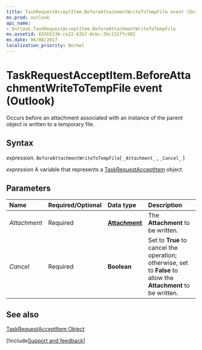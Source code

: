 ```yaml
---
title: TaskRequestAcceptItem.BeforeAttachmentWriteToTempFile event (Outlook)
ms.prod: outlook
api_name:
- Outlook.TaskRequestAcceptItem.BeforeAttachmentWriteToTempFile
ms.assetid: 655b5236-ce22-62b7-0cbc-3bc132ffc992
ms.date: 06/08/2017
localization_priority: Normal
---
```



# TaskRequestAcceptItem.BeforeAttachmentWriteToTempFile event (Outlook)

Occurs before an attachment associated with an instance of the parent object is written to a temporary file.


## Syntax

_expression_. `BeforeAttachmentWriteToTempFile`( `_Attachment_` , `_Cancel_` )

_expression_ A variable that represents a [TaskRequestAcceptItem](Outlook.TaskRequestAcceptItem.md) object.


## Parameters



|Name|Required/Optional|Data type|Description|
|:-----|:-----|:-----|:-----|
| _Attachment_|Required| **[Attachment](Outlook.Attachment.md)**|The  **Attachment** to be written.|
| _Cancel_|Required| **Boolean**|Set to  **True** to cancel the operation; otherwise, set to **False** to allow the **Attachment** to be written.|

## See also


[TaskRequestAcceptItem Object](Outlook.TaskRequestAcceptItem.md)

[!include[Support and feedback](~/includes/feedback-boilerplate.md)]
